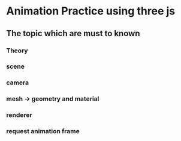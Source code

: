 # Animation Practice using three js
## The topic which are must to known
### Theory
### scene 
### camera
### mesh -> geometry and material
### renderer 
### request animation frame